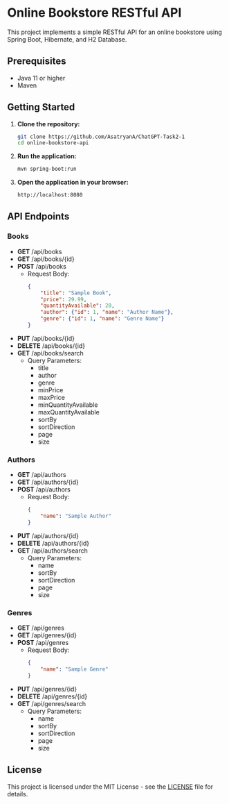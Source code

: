 
# Online Bookstore RESTful API

This project implements a simple RESTful API for an online bookstore using Spring Boot, Hibernate, and H2 Database.

## Prerequisites

- Java 11 or higher
- Maven

## Getting Started

1. **Clone the repository:**
   ```bash
   git clone https://github.com/AsatryanA/ChatGPT-Task2-1
   cd online-bookstore-api
    ```
2. **Run the application:**
    ```bash
    mvn spring-boot:run
    ```
3. **Open the application in your browser:**
    ```bash
    http://localhost:8080
    ```
## API Endpoints
### Books
- **GET** /api/books
- **GET** /api/books/{id}
- **POST** /api/books
  - Request Body:
    ```json
    {
        "title": "Sample Book",
        "price": 29.99,
        "quantityAvailable": 20,
        "author": {"id": 1, "name": "Author Name"},
        "genre": {"id": 1, "name": "Genre Name"}
    }
    ```
- **PUT** /api/books/{id}
- **DELETE** /api/books/{id}
- **GET** /api/books/search
  - Query Parameters:
    - title
    - author
    - genre
    - minPrice
    - maxPrice
    - minQuantityAvailable
    - maxQuantityAvailable
    - sortBy
    - sortDirection
    - page
    - size
### Authors
- **GET** /api/authors
- **GET** /api/authors/{id}
- **POST** /api/authors
  - Request Body:
    ```json
    {
        "name": "Sample Author"
    }
    ```
- **PUT** /api/authors/{id}
- **DELETE** /api/authors/{id}
- **GET** /api/authors/search
  - Query Parameters:
    - name
    - sortBy
    - sortDirection
    - page
    - size
### Genres
- **GET** /api/genres
- **GET** /api/genres/{id}
- **POST** /api/genres
  - Request Body:
    ```json
    {
        "name": "Sample Genre"
    }
    ```
- **PUT** /api/genres/{id}
- **DELETE** /api/genres/{id}
- **GET** /api/genres/search
  - Query Parameters:
    - name
    - sortBy
    - sortDirection
    - page
    - size



## License

This project is licensed under the MIT License - see the [LICENSE](LICENSE) file for details.

